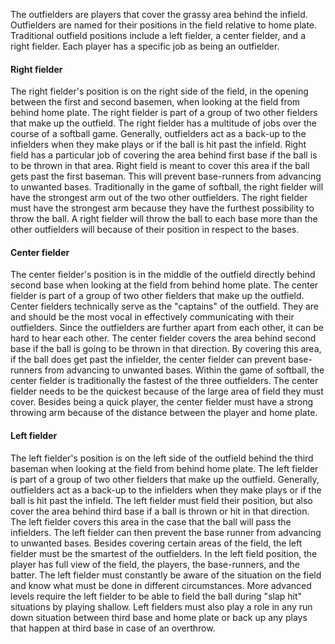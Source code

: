 The outfielders are players that cover the
grassy area behind the infield. Outfielders are named for their
positions in the field relative to home plate. Traditional outfield
positions include a left fielder, a center fielder, and a right fielder.
Each player has a specific job as being an outfielder.

#### Right fielder

The right fielder's position is on the right side of the field, in the
opening between the first and second basemen, when looking at the field
from behind home plate. The right fielder is part of a group of two
other fielders that make up the outfield. The right fielder has a
multitude of jobs over the course of a softball game. Generally,
outfielders act as a back-up to the infielders when they make plays or
if the ball is hit past the infield. Right field has a particular job of
covering the area behind first base if the ball is to be thrown in that
area. Right field is meant to cover this area if the ball gets past the
first baseman. This will prevent base-runners from advancing to unwanted
bases. Traditionally in the game of softball, the right fielder will
have the strongest arm out of the two other outfielders. The right
fielder must have the strongest arm because they have the furthest
possibility to throw the ball. A right fielder will throw the ball to
each base more than the other outfielders will because of their position
in respect to the bases.

#### Center fielder

The center fielder's position is in the middle of the outfield directly
behind second base when looking at the field from behind home plate. The
center fielder is part of a group of two other fielders that make up the
outfield. Center fielders technically serve as the "captains" of the
outfield. They are and should be the most vocal in effectively
communicating with their outfielders. Since the outfielders are further
apart from each other, it can be hard to hear each other. The center
fielder covers the area behind second base if the ball is going to be
thrown in that direction. By covering this area, if the ball does get
past the infielder, the center fielder can prevent base-runners from
advancing to unwanted bases. Within the game of softball, the center
fielder is traditionally the fastest of the three outfielders. The
center fielder needs to be the quickest because of the large area of
field they must cover. Besides being a quick player, the center fielder
must have a strong throwing arm because of the distance between the
player and home plate.

#### Left fielder

The left fielder's position is on the left side of the outfield behind
the third baseman when looking at the field from behind home plate. The
left fielder is part of a group of two other fielders that make up the
outfield. Generally, outfielders act as a back-up to the infielders when
they make plays or if the ball is hit past the infield. The left fielder
must field their position, but also cover the area behind third base if
a ball is thrown or hit in that direction. The left fielder covers this
area in the case that the ball will pass the infielders. The left
fielder can then prevent the base runner from advancing to unwanted
bases. Besides covering certain areas of the field, the left fielder
must be the smartest of the outfielders. In the left field position, the
player has full view of the field, the players, the base-runners, and
the batter. The left fielder must constantly be aware of the situation
on the field and know what must be done in different circumstances. More
advanced levels require the left fielder to be able to field the ball
during "slap hit" situations by playing shallow. Left fielders must also
play a role in any run down situation between third base and home plate
or back up any plays that happen at third base in case of an overthrow.